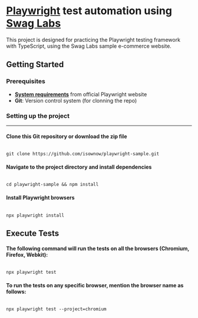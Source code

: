 # [Playwright](https://playwright.dev/) test automation using [Swag Labs](https://www.saucedemo.com/)

This project is designed for practicing the Playwright testing framework with TypeScript, using the Swag Labs sample e-commerce website.

## Getting Started
### Prerequisites

- **[System requirements](https://playwright.dev/docs/intro#system-requirements)** from official Playwright website
- **Git**: Version control system (for clonning the repo)

### Setting up the project
___
#### Clone this Git repository or download the zip file
```

git clone https://github.com/isownow/playwright-sample.git

```
#### Navigate to the project directory and install dependencies
```

cd playwright-sample && npm install

```
#### Install Playwright browsers
```

npx playwright install

```

## Execute Tests
#### The following command will run the tests on all the browsers (Chromium, Firefox, Webkit):
```

npx playwright test

```
#### To run the tests on any specific browser, mention the browser name as follows:
```

npx playwright test --project=chromium

```
